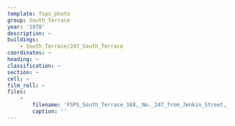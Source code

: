 ```yaml
---
template: fsps_photo
group: South_Terrace
year: '1978'
description: ~
buildings:
    - South_Terrace/247_South_Terrace
coordinates: ~
heading: ~
classification: ~
section: ~
cell: ~
film_roll: ~
files:
    -
        filename: 'FSPS_South_Terrace_168,_No._247_from_Jenkin_Street,_16-6-I_1978.png'
        caption: ''
---
```


